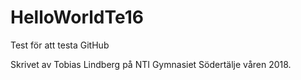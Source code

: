 # HelloWorldTe16
Test för att testa GitHub

Skrivet av Tobias Lindberg på NTI Gymnasiet Södertälje våren 2018.
